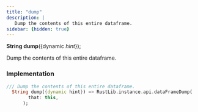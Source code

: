 ```yaml
---
title: "dump"
description: |
   Dump the contents of this entire dataframe.
sidebar: {hidden: true}
---
```

<span class="dart-code"><strong>String dump</strong>({<span class="nobr">dynamic <i>hint</i></span>});</span>

 Dump the contents of this entire dataframe.
### Implementation
```dart
/// Dump the contents of this entire dataframe.
  String dump({dynamic hint}) => RustLib.instance.api.dataFrameDump(
        that: this,
      );
```

